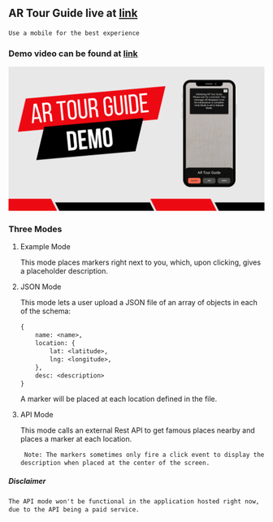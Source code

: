 ## AR Tour Guide live at [link](https://dhsrthn.github.io/arvr)

    Use a mobile for the best experience 

### Demo video can be found at [link](https://www.youtube.com/watch?v=OqKNpfwWpxU)
![thumbnail](./thumbnail.png)

### Three Modes 

1) Example Mode 
    
    This mode places markers right next to you, which, upon clicking, gives a placeholder description.

2) JSON Mode 

    This mode lets a user upload a JSON file of an array of objects in each of the schema:

    ``` 
    {
        name: <name>,
        location: {
            lat: <latitude>,
            lng: <longitude>,
        },
        desc: <description>
    }
    ```
    A marker will be placed at each location defined in the file.

3) API Mode 

    This mode calls an external Rest API to get famous places nearby and places a marker at each location.


        Note: The markers sometimes only fire a click event to display the description when placed at the center of the screen.

##### Disclaimer 

    The API mode won't be functional in the application hosted right now, due to the API being a paid service. 
